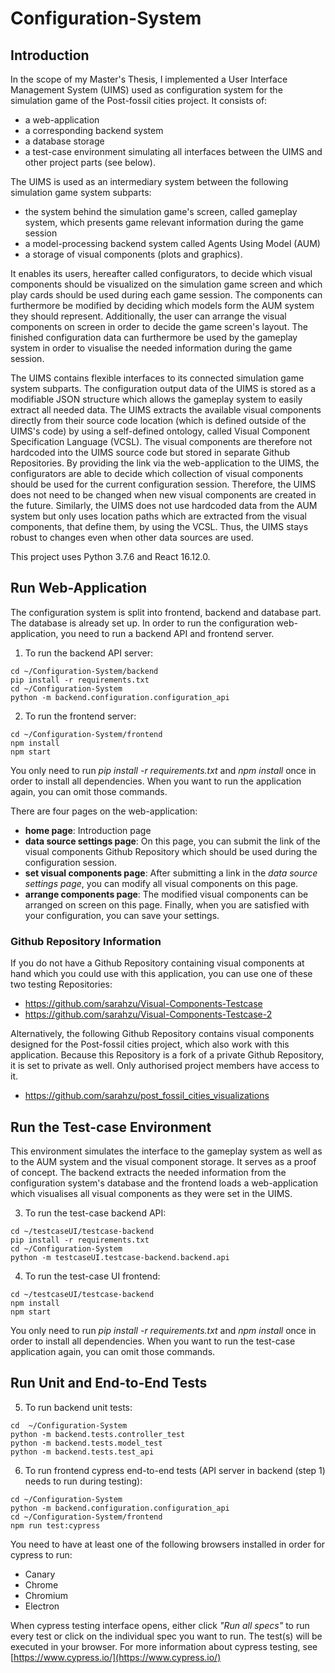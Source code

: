 # Configuration-System
## Introduction
In the scope of my Master's Thesis, I implemented a User Interface Management System (UIMS) used as configuration system for the simulation game of the Post-fossil cities project. It consists of:
* a web-application
* a corresponding backend system
* a database storage 
* a test-case environment simulating all interfaces between the UIMS and other project parts (see below).

The UIMS is used as an intermediary system between the following simulation game system subparts:
* the system behind the simulation game's screen, called gameplay system, which presents game relevant information during the game session
* a model-processing backend system called Agents Using Model (AUM)
* a storage of visual components (plots and graphics). 

It enables its users, hereafter called configurators, to decide which visual components should be visualized on the simulation game screen and which play cards should be used during each game session. The components can furthermore be modified by deciding which models form the AUM system they should represent. Additionally, the user can arrange the visual components on screen in order to decide the game screen's layout. The finished configuration data can furthermore be used by the gameplay system in order to visualise the needed information during the game session.

The UIMS contains flexible interfaces to its connected simulation game system subparts. The configuration output data of the UIMS is stored as a modifiable JSON structure which allows the gameplay system to easily extract all needed data. The UIMS extracts the available visual components directly from their source code location (which is defined outside of the UIMS's code) by using a self-defined ontology, called Visual Component Specification Language (VCSL). The visual components are therefore not hardcoded into the UIMS source code but stored in separate Github Repositories. By providing the link via the web-application to the UIMS, the configurators are able to decide which collection of visual components should be used for the current configuration session. Therefore, the UIMS does not need to be changed when new visual components are created in the future. Similarly, the UIMS does not use hardcoded data from the AUM system but only uses location paths which are extracted from the visual components, that define them, by using the VCSL. Thus, the UIMS stays robust to changes even when other data sources are used.

This project uses Python 3.7.6 and React 16.12.0.

## Run Web-Application
The configuration system is split into frontend, backend and database part. The database is already set up. In order to run the configuration web-application, you need to run a backend API and frontend server.

  1. To run the backend API server:
```
cd ~/Configuration-System/backend
pip install -r requirements.txt
cd ~/Configuration-System
python -m backend.configuration.configuration_api
```

  2. To run the frontend server:
```
cd ~/Configuration-System/frontend
npm install
npm start
```

You only need to run *pip install -r requirements.txt* and *npm install* once in order to install all dependencies. When you want to run the application again, you can omit those commands.

There are four pages on the web-application:
* **home page**: Introduction page
* **data source settings page**: On this page, you can submit the link of the visual components Github Repository which should be used during the configuration session.
* **set visual components page**: After submitting a link in the *data source settings page*, you can modify all visual components on this page.
* **arrange components page**: The modified visual components can be arranged on screen on this page. Finally, when you are satisfied with your configuration, you can save your settings. 

### Github Repository Information

If you do not have a Github Repository containing visual components at hand which you could use with this application, you can use one of these two testing Repositories:
* https://github.com/sarahzu/Visual-Components-Testcase
* https://github.com/sarahzu/Visual-Components-Testcase-2

Alternatively, the following Github Repository contains visual components designed for the Post-fossil cities project, which also work with this application. Because this Repository is a fork of a private Github Repository, it is set to private as well. Only authorised project members have access to it.  
* https://github.com/sarahzu/post_fossil_cities_visualizations

## Run the Test-case Environment
This environment simulates the interface to the gameplay system as well as to the AUM system and the visual component storage. It serves as a proof of concept. The backend extracts the needed information from the configuration system's database and the frontend loads a web-application which visualises all visual components as they were set in the UIMS. 

  3. To run the test-case backend API:
```
cd ~/testcaseUI/testcase-backend
pip install -r requirements.txt
cd ~/Configuration-System
python -m testcaseUI.testcase-backend.backend.api
```

  4. To run the test-case UI frontend:
```
cd ~/testcaseUI/testcase-backend
npm install
npm start
```

You only need to run *pip install -r requirements.txt* and *npm install* once in order to install all dependencies. When you want to run the test-case application again, you can omit those commands.

## Run Unit and End-to-End Tests

  5. To run backend unit tests:
```
cd  ~/Configuration-System
python -m backend.tests.controller_test
python -m backend.tests.model_test
python -m backend.tests.test_api
```

  6. To run frontend cypress end-to-end tests (API server in backend (step 1) needs to run during testing):
```
cd ~/Configuration-System
python -m backend.configuration.configuration_api
cd ~/Configuration-System/frontend
npm run test:cypress
```
You need to have at least one of the following browsers installed in order for cypress to run:
* Canary
* Chrome
* Chromium
* Electron

When cypress testing interface opens, either click *"Run all specs"* to run every test or click on the individual spec you want to run. The test(s) will be executed in your browser. For more information about cypress testing, see [https://www.cypress.io/](https://www.cypress.io/)

